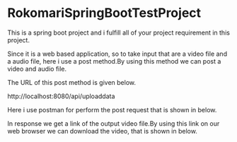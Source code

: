 # RokomariSpringBootTestProject

This is a spring boot project and i fulfill all of your project requirement in this project.


Since it is a web based application, so to take input that are a video file and a audio file, here i use a post method.By using this method we can post a video and audio file. 

The URL of this post method is given below.

http://localhost:8080/api/uploaddata



Here i use postman for perform the post request that is shown in below.



In response we get a link of the output video file.By using this link on our web browser we can download the video, that is shown in below.




